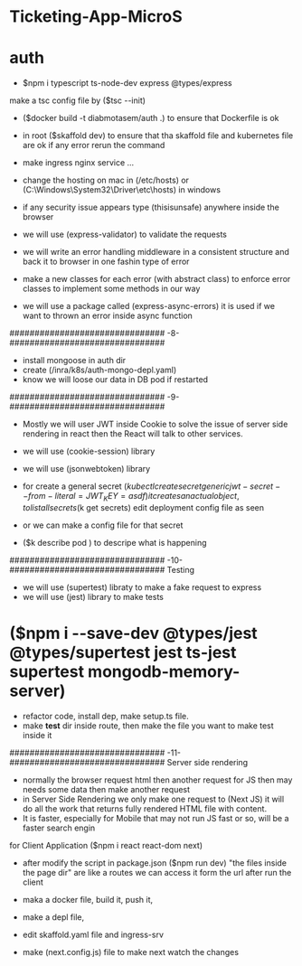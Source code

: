 # Ticketing-App-MicroS

# auth

- $npm i typescript ts-node-dev express @types/express

make a tsc config file by ($tsc --init)

- ($docker build -t diabmotasem/auth .) to ensure that Dockerfile is ok

- in root ($skaffold dev) to ensure that tha skaffold file and kubernetes file are ok
  if any error rerun the command

- make ingress nginx service ...
- change the hosting on mac in (/etc/hosts) or (C:\Windows\System32\Driver\etc\hosts) in windows
- if any security issue appears type (thisisunsafe) anywhere inside the browser

- we will use (express-validator) to validate the requests
- we will write an error handling middleware in a consistent structure and back it to browser in one fashin type of error
- make a new classes for each error (with abstract class) to enforce error classes to implement some methods in our way

- we will use a package called (express-async-errors) it is used if we want to thrown an error inside async function

############################### -8- ###############################

- install mongoose in auth dir
- create (/inra/k8s/auth-mongo-depl.yaml)
- know we will loose our data in DB pod if restarted

############################### -9- ###############################

- Mostly we will user JWT inside Cookie to solve the issue of server side rendering in react then the React will talk to other services.
- we will use (cookie-session) library
- we will use (jsonwebtoken) library

- for create a general secret ($kubectl create secret generic jwt-secret --from-literal=JWT_KEY=asdf)
it creates an actual object, to list all secrets ($k get secrets)
  edit deployment config file as seen
- or we can make a config file for that secret

- ($k describe pod <podName>) to descripe what is happening

############################### -10- ############################### Testing

- we will use (supertest) libraty to make a fake request to express
- we will use (jest) library to make tests

# ($npm i --save-dev @types/jest @types/supertest jest ts-jest supertest mongodb-memory-server)

- refactor code, install dep, make setup.ts file.
- make **test** dir inside route, then make the file you want to make test inside it

############################### -11- ############################### Server side rendering

- normally the browser request html then another request for JS then may needs some data then make another request
- in Server Side Rendering we only make one request to (Next JS) it will do all the work that returns fully rendered HTML file with content.
- It is faster, especially for Mobile that may not run JS fast or so, will be a faster search engin

for Client Application ($npm i react react-dom next)

- after modify the script in package.json ($npm run dev) "the files inside the page dir" are like a routes we can access it form the url after run the client

- maka a docker file, build it, push it,
- make a depl file,
- edit skaffold.yaml file and ingress-srv

- make (next.config.js) file to make next watch the changes